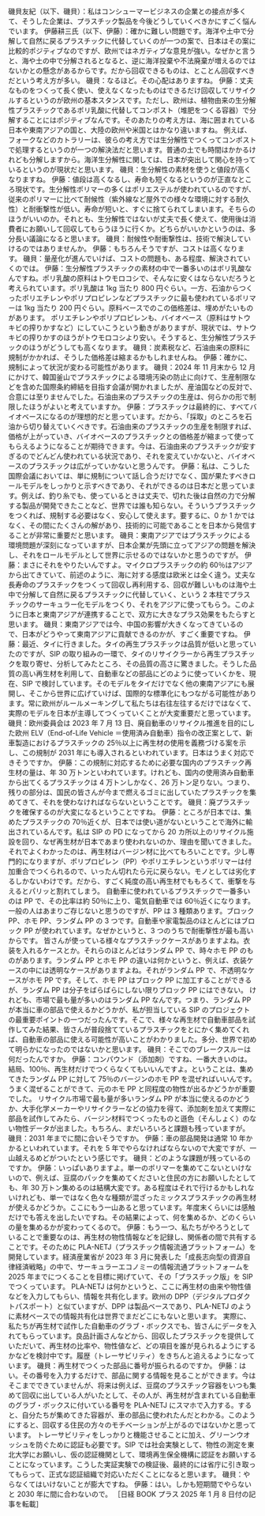 ###

磯貝友紀（以下、磯貝）：私はコンシューマービジネスの企業との接点が多くて、そうした企業は、プラスチック製品を今後どうしていくべきかにすごく悩んでいます。
伊藤耕三氏（以下、伊藤）：確かに難しい問題です。海洋や土中で分解して自然に戻るプラスチックに代替していくのが一つの案で、日本はその案に比較的ポジティブなのですが、欧州ではネガティブな意見が強い。なぜかと言うと、海や土の中で分解されるとなると、逆に海洋投棄や不法廃棄が増えるのではないかとの懸念があるからです。だから回収できるものは、とことん回収すべきだという考え方が多い。
磯貝：なるほど。その心配はありますね。
伊藤：丈夫なものをつくって長く使い、使えなくなったものはできるだけ回収してリサイクルするというのが欧州の基本スタンスです。ただし、欧州は、植物由来の生分解性プラスチックであるポリ乳酸に代替してコンポスト（堆肥をつくる容器）で分解することにはポジティブなんです。そのあたりの考え方は、海に囲まれている日本や東南アジアの国と、大陸の欧州や米国とはかなり違いますね。
例えば、フォークなどのカトラリーは、彼らの考え方では生分解性でつくってコンポストで処理するというのが一つの解決法だと思います。普通の土でも時間はかかるけれども分解しますから。海洋生分解性に関しては、日本が突出して関心を持っているというのが現状だと思います。
磯貝：生分解性の素材を使うと値段が高くなりますね。
伊藤：値段は高くなるし、寿命も短くなるというのが正直なところ現状です。生分解性ポリマーの多くはポリエステルが使われているのですが、従来のポリマーに比べて耐候性（紫外線など屋外での様々な環境に対する耐久性）と耐衝撃性が低い。寿命が短いと、すぐに捨てられてしまいます。そちらのほうがいいのか。それとも、生分解性ではないが丈夫で長く使えて、使用後は消費者にお願いして回収してもらうほうに行くか。どちらがいいかというのは、多分長い議論になると思います。
磯貝：耐候性や耐衝撃性は、技術で解決していけるのではありませんか。
伊藤：もちろんそうですが、コストは高くなります。
磯貝：量産化が進んでいけば、コストの問題も、ある程度、解決されていくのでは。
伊藤：生分解性プラスチックの素材の中で一番多いのはポリ乳酸なんですね。ポリ乳酸の原料はトウモロコシで、そんなに安くはならないだろうと考えられています。ポリ乳酸は 1kg 当たり 800 円ぐらい。一方、石油からつくったポリエチレンやポリプロピレンなどプラスチックに最も使われているポリマーは 1kg 当たり 200 円ぐらい。原料ベースでのこの価格差は、埋めがたいものがあります。
ポリエチレンやポリプロピレンも、バイオベース（原料はサトウキビの搾りかすなど）にしていこうという動きがありますが、現状では、サトウキビの搾りかすのほうがトウモロコシより安い。そうすると、生分解性プラスチックのほうがどうしても高くなります。
磯貝：炭素税など、石油由来の原料に規制がかかれば、そうした価格差は縮まるかもしれませんね。
伊藤：確かに、規制によって状況が変わる可能性があります。
磯貝：2024 年 11 月末から 12 月にかけて、韓国釜山でプラスチックによる環境汚染の防止に向けて、生産制限などを含めた国際条約締結を目指す会議が開かれましたが、産油国などの反対で、合意には至りませんでした。石油由来のプラスチックの生産は、何らかの形で制限したほうがよいと考えていますか。
伊藤：プラスチックは最終的に、すべてバイオベースになるのが理想的だと思っています。だから、「採取」のところを石油から切り替えていくべきです。石油由来のプラスチックの生産を制限すれば、価格が上がっていき、バイオベースのプラスチックとの価格差が縮まって使ってもらえるようになることが期待できます。今は、石油由来のプラスチックが安すぎるのでどんどん使われている状況であり、それを変えていかないと、バイオベースのプラスチックは広がっていかないと思うんです。
伊藤：私は、こうした国際会議においては、単に規制について話し合うだけでなく、国が果たすべきロールモデルをしっかりと示すべきであり、それができるのは日本だと思っています。例えば、釣り糸でも、使っているときは丈夫で、切れた後は自然の力で分解する製品が開発できたことなど、世界では誰も知らない。そういうプラスチックをつくれば、規制する必要はなく、安心して使えます。要するに、0 か 1 かではなく、その間にたくさんの解があり、技術的に可能であることを日本から発信することが非常に重要だと思います。
磯貝：東南アジアではプラスチックによる環境問題が深刻になっていますが、日本企業が先頭に立ってアジアの問題を解決し、それをロールモデルとして世界に示せるのではないかと思うのですが。
伊藤：まさにそれをやりたいんですよ。マイクロプラスチックの約 60％はアジアから出てきていて、前述のように、海に対する感度は欧米とは全く違う。丈夫な長寿命のプラスチックをつくって回収し再利用する、回収が難しいものは海や土中で分解して自然に戻るプラスチックに代替していく、という 2 本柱でプラスチックのサーキュラー化モデルをつくり、それをアジアに使ってもらう。このように日本と東南アジアが連携することで、双方に大きなプラス効果をもたらすと思います。
磯貝：東南アジアでは今、中国の影響が大きくなってきているので、日本がどうやって東南アジアに貢献できるのかが、すごく重要ですね。
伊藤：最近、タイに行きました。タイの再生プラスチックは品質が低いと思っていたのですが、SIP の取り組みの一環で、タイのリサイクラーから再生プラスチックを取り寄せ、分析してみたところ、その品質の高さに驚きました。そうした品質の高い再生材を利用して、自動車などの部品にどのように使っていくかを、現在、SIP で検討しています。そのモデルをタイだけでなく他の東南アジアにも展開し、そこから世界に広げていけば、国際的な標準化にもつながる可能性があります。常に欧州がルールメーキングして私たちは右往左往するだけではなくて、実際のモデルを日本が主導してつくっていくことが大変重要だと思っています。
磯貝：欧州委員会は 2023 年 7 月 13 日、廃自動車のリサイクル推進を目的にした欧州 ELV（End-of-Life Vehicle ＝使用済み自動車）指令の改正案として、新車製造におけるプラスチックの 25％以上に再生材の使用を義務づける案を示し、この規制が 2031 年にも導入されるといわれています。日本はうまく対応できそうですか。
伊藤：この規制に対応するために必要な国内のプラスチック再生材の量は、年 30 万トンといわれています。けれども、国内の使用済み自動車から出てくるプラスチックは 4 万トンしかなく、26 万トン足りない。つまり、残りの部分は、国民の皆さんが今まで燃えるゴミに出していたプラスチックを集めてきて、それを使わなければならないということです。
磯貝：廃プラスチックを確保するのが大変になるということですね。
伊藤：ところが日本では、集めたプラスチックの 70％近くが、日本では使い道がないということで海外に輸出されているんです。私は SIP の PD になってから 20 カ所以上のリサイクル施設を回り、なぜ再生材が日本であまり使われないのか、理由を聞いてきました。それでよくわかったのは、再生材はバージン材に比べてもろいことです。少し専門的になりますが、ポリプロピレン（PP）やポリエチレンというポリマーは付加重合でつくられるので、いったん切れたら元に戻らない。モノとしては劣化するしかないわけです。だから、すごく純度の高い再生材でももろくて、衝撃を与えるとパリッと割れてしまう。
自動車に使われているプラスチックで一番多いのは PP で、その比率は約 50％に上り、電気自動車では 60％近くになります。一般の人はあまりご存じないと思うのですが、PP は 3 種類あります。ブロック PP、ホモ PP、ランダム PP の 3 つです。自動車や家電製品のほとんどにはブロック PP が使われています。なぜかというと、3 つのうちで耐衝撃性が最も高いからです。
皆さんが使っている様々なプラスチックケースがありますよね。衣装を入れるケースとか。それらのほとんどはランダム PP で、時々ホモ PP のものがあります。ランダム PP とホモ PP の違いは何かというと、例えば、衣装ケースの中には透明なケースがありますよね。それがランダム PP で、不透明なケースがホモ PP です。そして、ホモ PP はブロック PP に加工することができるが、ランダム PP は分子をばらばらにしない限りブロック PP にはできない。
けれども、市場で最も量が多いのはランダム PP なんです。つまり、ランダム PP が本当に車の部品で使えるかどうかが、私が担当している SIP のプロジェクトの最重要ポイントの一つだったんです。そこで、様々な再生材で自動車部品を試作してみた結果、皆さんが普段捨てているプラスチックをとにかく集めてくれば、自動車の部品に使える可能性が高いことがわかりました。多分、世界で初めて明らかになったのではないかと思います。
磯貝：そこでのブレークスルーは何だったんですか。
伊藤：コンパウンド（添加剤）ですね、一番大きいのは。結局、100％、再生材だけでつくらなくてもいいんですよ。ということは、集めてきたランダム PP に対して 75％のバージンのホモ PP を混ぜればいいんです。うまく混ぜることができて、元のホモ PP と同程度の物性が出るかどうかが重要でした。
リサイクル市場で最も量が多いランダム PP が本当に使えるのかどうか、大手化学メーカーやリサイクラーなどの協力を得て、添加剤を加えて実際に部品を試作してみたら、バージン材料でつくったものと遜色（そんしょく）のない物性データが出ました。もちろん、まだいろいろと課題も残っていますが。
磯貝：2031 年までに間に合いそうですか。
伊藤：車の部品開発は通常 10 年かかるといわれています。それを 5 年でやらなければならないので大変ですが、一山越えるめどがついたという感じです。
磯貝：どのような課題が残っているのですか。
伊藤：いっぱいありますよ。単一のポリマーを集めてこないといけないので、例えば、豆腐のパックを集めてくださいと住民の方にお願いしたとしても、年 30 万トン集めるのは結構大変です。ある程度はそれで行けるかもしれないけれども、単一ではなく色々な種類が混ざったミックスプラスチックの再生材が使えるかどうか。ここにもう一山あると思っています。年度末くらいには感触だけでも答えを出したいですね。その結果によって、何を集めるか、どのくらいの量を集めるかが変わってくるので。
伊藤：もう一つ、私たちがやろうとしていることで重要なのは、再生材の物性情報などを記録し、関係者の間で共有することです。そのために PLA-NETJ（プラスチック情報流通プラットフォーム）を開発しています。経済産業省が 2023 年 3 月に発表した「成長志向型の資源自律経済戦略」の中で、サーキュラーエコノミーの情報流通プラットフォームを 2025 年までにつくることを目標に掲げていて、その「プラスチック版」を SIP でつくっています。
PLA-NETJ は何かというと、ここに再生材の由来や物性値などを入力してもらい、情報を共有化します。欧州の DPP（デジタルプロダクトパスポート）と似ていますが、DPP は製品ベースであり、PLA-NETJ のように素材ベースでの情報共有化は世界でまだどこにもないと思います。
実際に、私たちが再生材で試作した自動車のグラブ・ボックスでも、皆さんにデータを入れてもらっています。良品計画さんなどから、回収したプラスチックを提供していただいて、再生材の比率や、物性値など、どの項目を誰が見られるようにするかなどを検討中です。履歴（トレーサビリティ）をきちんと追えるようになっています。
磯貝：再生材でつくった部品に番号が振られるのですか。
伊藤：はい。その番号を入力するだけで、部品に関する情報を見ることができます。今はそこまでできていませんが、将来は例えば、豆腐のプラスチック容器をいつも集めて回収に出している人がいたとして、その人が、再生材が含まれている自動車のグラブ・ボックスに付いている番号を PLA-NETJ にスマホで入力する。すると、自分たちが集めてきた容器が、車の部品に使われたんだとわかる。このようにすると、回収する住民の方々のモチベーションが上がるのではないかと思っています。
トレーサビリティをしっかりと機能させることに加え、グリーンウオッシュを防ぐために認証も必要です。SIP では社会実験として、物性の測定を東北大学にお願いし、仮の認証機関として、環境再生保全機構に認証をお願いすることになっています。こうした実証実験での検証後、最終的には省庁に引き取ってもらって、正式な認証組織で対応いただくことになると思います。
磯貝：やらなくてはいけないことが膨大ですね。
伊藤：はい。しかも短期間でやらないと 2030 年に間に合わないので。
［日経 BOOK プラス 2025 年 1 月 8 日付の記事を転載］

